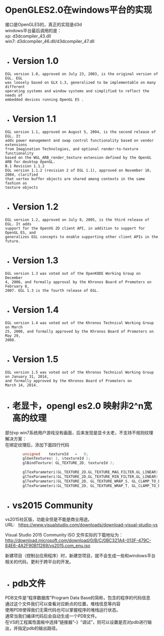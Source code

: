 # OpenGLES2.0在windows平台的实现

接口是OpenGLES的，真正的实现是d3d    
windows平台最后调用的是：    
xp:   d3dcompiler_43.dll    
win7: d3dcompiler_46.dll/d3dcompiler_47.dll

- # Version 1.0
```
EGL version 1.0, approved on July 23, 2003, is the original version of EGL. EGL
was loosely based on GLX 1.3, generalized to be implementable on many different 
operating systems and window systems and simplified to reflect the needs of
embedded devices running OpenGL ES .
```

- # Version 1.1
```
EGL version 1.1, approved on August 5, 2004, is the second release of EGL. It
adds power management and swap control functionality based on vendor extensions 
from Imagination Technologies, and optional render-to-texture functionality
based on the WGL_ARB_render_texture extension defined by the OpenGL
ARB for desktop OpenGL.
B.1 Revision 1.1.2
EGL version 1.1.2 (revision 2 of EGL 1.1), approved on November 10, 2004, clarified 
that vertex buffer objects are shared among contexts in the same fashion as
texture objects
```

- # Version 1.2
```
EGL version 1.2, approved on July 8, 2005, is the third release of EGL. It adds
support for the OpenVG 2D client API, in addition to support for OpenGL ES, and
generalizes EGL concepts to enable supporting other client APIs in the future.
```

- # Version 1.3
```
EGL version 1.3 was voted out of the OpenKODE Working Group on December
4, 2006, and formally approval by the Khronos Board of Promoters on February 8,
2007. EGL 1.3 is the fourth release of EGL.
```

- # Version 1.4
```
EGL version 1.4 was voted out of the Khronos Technical Working Group on March
25, 2008, and formally approved by the Khronos Board of Promoters on May 29,
2008.
```

- # Version 1.5
```
EGL version 1.5 was voted out of the Khronos Technical Working Group on January 31, 2014, 
and formally approved by the Khronos Board of Promoters on
March 14, 2014.
```

- # 老显卡，opengl es2.0 映射非2^n宽高的纹理  
部分xp win7系统用户游戏没有画面，后来发现是显卡太老，不支持不规则纹理     
解决方案：    
在绑定纹理后，添加下面四行代码  
```c++
		unsigned    textureId   =   0;
		glGenTextures( 1, &textureId );
		glBindTexture( GL_TEXTURE_2D, textureId );
    
		glTexParameteri(GL_TEXTURE_2D,GL_TEXTURE_MAG_FILTER,GL_LINEAR);
		glTexParameteri(GL_TEXTURE_2D,GL_TEXTURE_MIN_FILTER,GL_LINEAR);
		glTexParameteri(GL_TEXTURE_2D, GL_TEXTURE_WRAP_S, GL_CLAMP_TO_EDGE);//用边缘的像素填充
		glTexParameteri(GL_TEXTURE_2D, GL_TEXTURE_WRAP_T, GL_CLAMP_TO_EDGE);
```

- # vs2015 Community  
vs2015社区版，功能全但是不能是商业用途。  
URL:   
https://www.visualstudio.com/downloads/download-visual-studio-vs  

Visual Studio 2015 Community ISO 文件实际的下载地址为：  
http://download.microsoft.com/download/0/B/C/0BC321A4-013F-479C-84E6-4A2F90B11269/vs2015.com_enu.iso  

新建项目（控制台应用程序）时，新建空项目，就不会生成一些和windows平台相关的代码，更利于跨平台的开发。

- # pdb文件  
PDB文件是“程序数据库”Program Data Base的简称，包含的程序的代码信息    
通过这个文件我们可以查看对应断点的位置，堆栈信息等内容     
使用PDB使得我们无需代码也可以掌握程序的堆栈运行状态。   
通常当我们编译代码后会自动生成一个PDB文件。     
在VS的工程属性面板中选择“链接器”-》“调试”，则可以设置是否对pdb进行输出，并指定pdb的输出路径。    


